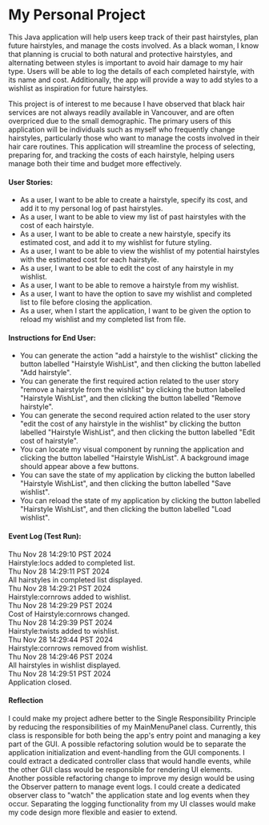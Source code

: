 # My Personal Project


This Java application will help users keep track of their past hairstyles, plan future hairstyles, and manage the costs involved. As a black woman, I know that planning is crucial to both natural and protective hairstyles, and alternating between styles is important to avoid hair damage to my hair type. Users will be able to log the details of each completed hairstyle, with its name and cost. Additionally, the app will provide a way to add styles to a wishlist as inspiration for future hairstyles. 

This project is of interest to me because I have observed that black hair services are not always readily available in Vancouver, and are often overpriced due to the small demographic. The primary users of this application will be individuals such as myself who frequently change hairstyles, particularly those who want to manage the costs involved in their hair care routines. This application will streamline the process of selecting, preparing for, and tracking the costs of each hairstyle, helping users manage both their time and budget more effectively.

#### User Stories:

- As a user, I want to be able to create a hairstyle, specify its cost, and add it to my personal log of past hairstyles.
- As a user, I want to be able to view my list of past hairstyles with the cost of each hairstyle.
- As a user, I want to be able to create a new hairstyle, specify its estimated cost, and add it to my wishlist for future styling.
- As a user, I want to be able to view the wishlist of my potential hairstyles with the estimated cost for each hairstyle.
- As a user, I want to be able to edit the cost of any hairstyle in my wishlist.
- As a user, I want to be able to remove a hairstyle from my wishlist.
- As a user, I want to have the option to save my wishlist and completed list to file before closing the application.
- As a user, when I start the application, I want to be given the option to reload my wishlist and my completed list from file.

#### Instructions for End User:
- You can generate the action "add a hairstyle to the wishlist" clicking the button labelled "Hairstyle WishList", and then clicking the button labelled "Add hairstyle".
- You can generate the first required action related to the user story "remove a hairstyle from the wishlist" by clicking the button labelled "Hairstyle WishList", and then clicking the button labelled "Remove hairstyle".
- You can generate the second required action related to the user story "edit the cost of any hairstyle in the wishlist" by clicking the button labelled "Hairstyle WishList", and then clicking the button labelled "Edit cost of hairstyle".
- You can locate my visual component by running the application and clicking the button labelled "Hairstyle WishList". A background image should appear above a few buttons.
- You can save the state of my application by clicking the button labelled "Hairstyle WishList", and then clicking the button labelled "Save wishlist".
- You can reload the state of my application by clicking the button labelled "Hairstyle WishList", and then clicking the button labelled "Load wishlist".

#### Event Log (Test Run):  
Thu Nov 28 14:29:10 PST 2024  
Hairstyle:locs added to completed list.  
Thu Nov 28 14:29:11 PST 2024  
All hairstyles in completed list displayed.  
Thu Nov 28 14:29:21 PST 2024  
Hairstyle:cornrows added to wishlist.  
Thu Nov 28 14:29:29 PST 2024  
Cost of Hairstyle:cornrows changed.  
Thu Nov 28 14:29:39 PST 2024  
Hairstyle:twists added to wishlist.  
Thu Nov 28 14:29:44 PST 2024  
Hairstyle:cornrows removed from wishlist.  
Thu Nov 28 14:29:46 PST 2024  
All hairstyles in wishlist displayed.  
Thu Nov 28 14:29:51 PST 2024  
Application closed.


#### Reflection
I could make my project adhere better to the Single Responsibility Principle by reducing the responsibilities of my MainMenuPanel class. Currently, this class is responsible for both being the app's entry point and managing a key part of the GUI. A possible refactoring solution would be to separate the application initialization and event-handling from the GUI components. I could extract a dedicated controller class that would handle events, while the other GUI class would be responsible for rendering UI elements. Another possible refactoring change to improve my design would be using the Observer pattern to manage event logs. I could create a dedicated observer class to "watch" the application state and log events when they occur. Separating the logging functionality from my UI classes would make my code design more flexible and easier to extend.